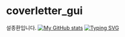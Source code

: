 # coverletter_gui
설종환입니다.
[![My GitHub stats](https://github-readme-stats.vercel.app/api?username=sul1074)](https://github.com/sul1074/github-readme-stats)
[![Typing SVG](https://readme-typing-svg.demolab.com/?lines=First+line+of+text;Second+line+of+text)](https://git.io/typing-svg)
